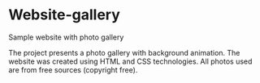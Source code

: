 # Website-gallery
Sample website with photo gallery

The project presents a photo gallery with background animation. The website was created using 
HTML and CSS technologies. All photos used are from free sources (copyright free).

